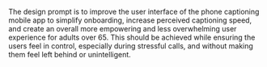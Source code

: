 The design prompt is to improve the user interface of the phone captioning mobile app to simplify onboarding, increase perceived captioning speed, and create an overall more empowering and less overwhelming user experience for adults over 65. This should be achieved while ensuring the users feel in control, especially during stressful calls, and without making them feel left behind or unintelligent.
